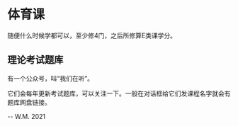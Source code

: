 # 体育课

随便什么时候学都可以，至少修4门，之后所修算E类课学分。

## 理论考试题库

有一个公众号，叫“我们在听”。

它们会每年更新考试题库，可以关注一下。一般在对话框给它们发课程名字就会有题库网盘链接。

-- W.M. 2021